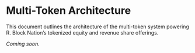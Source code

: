 # Multi-Token Architecture

This document outlines the architecture of the multi-token system powering R. Block Nation’s tokenized equity and revenue share offerings.

*Coming soon.*


